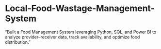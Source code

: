 # Local-Food-Wastage-Management-System
“Built a Food Management System leveraging Python, SQL, and Power BI to analyze provider–receiver data, track availability, and optimize food distribution.”
